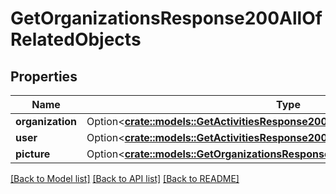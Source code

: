 # GetOrganizationsResponse200AllOfRelatedObjects

## Properties

Name | Type | Description | Notes
------------ | ------------- | ------------- | -------------
**organization** | Option<[**crate::models::GetActivitiesResponse200RelatedObjectsOrganization**](getActivitiesResponse200_related_objects_organization.md)> |  | [optional]
**user** | Option<[**crate::models::GetActivitiesResponse200RelatedObjectsUser**](getActivitiesResponse200_related_objects_user.md)> |  | [optional]
**picture** | Option<[**crate::models::GetOrganizationsResponse200AllOfRelatedObjectsPicture**](getOrganizationsResponse200_allOf_related_objects_picture.md)> |  | [optional]

[[Back to Model list]](../README.md#documentation-for-models) [[Back to API list]](../README.md#documentation-for-api-endpoints) [[Back to README]](../README.md)


